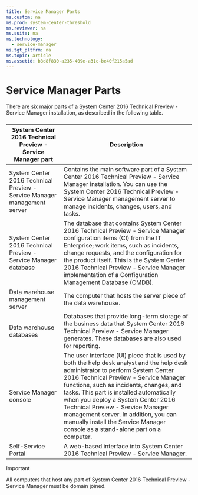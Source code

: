 ```yaml
---
title: Service Manager Parts
ms.custom: na
ms.prod: system-center-threshold
ms.reviewer: na
ms.suite: na
ms.technology: 
  - service-manager
ms.tgt_pltfrm: na
ms.topic: article
ms.assetid: b8d8f830-a235-409e-a31c-be40f215a5ad
---
```

# Service Manager Parts
There are six major parts of a System Center 2016 Technical Preview \- Service Manager installation, as described in the following table.

###

|System Center 2016 Technical Preview \- Service Manager part|Description|
|----------------------------------------------------------------------|---------------|
|System Center 2016 Technical Preview \- Service Manager management server|Contains the main software part of a System Center 2016 Technical Preview \- Service Manager installation. You can use the  System Center 2016 Technical Preview \- Service Manager management server to manage incidents, changes, users, and tasks.|
|System Center 2016 Technical Preview \- Service Manager database|The database that contains  System Center 2016 Technical Preview \- Service Manager configuration items \(CI\) from the IT Enterprise; work items, such as incidents, change requests, and the configuration for the product itself. This is the System Center 2016 Technical Preview \- Service Manager implementation of a Configuration Management Database \(CMDB\).|
|Data warehouse management server|The computer that hosts the server piece of the data warehouse.|
|Data warehouse databases|Databases that provide long\-term storage of the business data that System Center 2016 Technical Preview \- Service Manager generates. These databases are also used for reporting.|
|Service Manager console|The user interface \(UI\) piece that is used by both the help desk analyst and the help desk administrator to perform System Center 2016 Technical Preview \- Service Manager functions, such as incidents, changes, and tasks. This part is installed automatically when you deploy a  System Center 2016 Technical Preview \- Service Manager management server. In addition, you can manually install the Service Manager console as a stand\-alone part on a computer.|
|Self\-Service Portal|A web\-based interface into System Center 2016 Technical Preview \- Service Manager.|

> [!IMPORTANT]
> All computers that host any part of System Center 2016 Technical Preview \- Service Manager must be domain joined.


